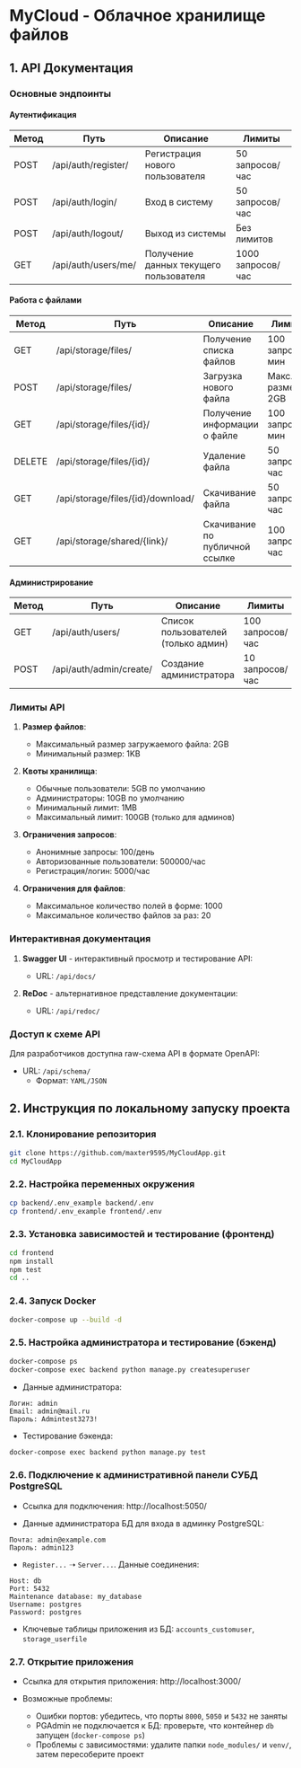 # MyCloud - Облачное хранилище файлов

## 1. API Документация

### Основные эндпоинты

#### Аутентификация

| Метод | Путь                   | Описание                          | Лимиты               |
|-------|------------------------|-----------------------------------|----------------------|
| POST  | /api/auth/register/    | Регистрация нового пользователя   | 50 запросов/час      |
| POST  | /api/auth/login/       | Вход в систему                   | 50 запросов/час      |
| POST  | /api/auth/logout/      | Выход из системы                 | Без лимитов          |
| GET   | /api/auth/users/me/    | Получение данных текущего пользователя | 1000 запросов/час |

#### Работа с файлами

| Метод | Путь                          | Описание                          | Лимиты               |
|-------|-------------------------------|-----------------------------------|----------------------|
| GET   | /api/storage/files/           | Получение списка файлов           | 100 запросов/мин     |
| POST  | /api/storage/files/           | Загрузка нового файла             | Макс. размер 2GB     |
| GET   | /api/storage/files/{id}/      | Получение информации о файле      | 100 запросов/мин     |
| DELETE| /api/storage/files/{id}/      | Удаление файла                    | 50 запросов/час      |
| GET   | /api/storage/files/{id}/download/ | Скачивание файла              | 50 запросов/час      |
| GET   | /api/storage/shared/{link}/   | Скачивание по публичной ссылке    | 100 запросов/час     |

#### Администрирование

| Метод | Путь                   | Описание                          | Лимиты               |
|-------|------------------------|-----------------------------------|----------------------|
| GET   | /api/auth/users/       | Список пользователей (только админ) | 100 запросов/час  |
| POST  | /api/auth/admin/create/| Создание администратора           | 10 запросов/час      |

### Лимиты API

1. **Размер файлов**:
   - Максимальный размер загружаемого файла: 2GB
   - Минимальный размер: 1KB

2. **Квоты хранилища**:
   - Обычные пользователи: 5GB по умолчанию
   - Администраторы: 10GB по умолчанию
   - Минимальный лимит: 1MB
   - Максимальный лимит: 100GB (только для админов)

3. **Ограничения запросов**:
   - Анонимные запросы: 100/день
   - Авторизованные пользователи: 500000/час
   - Регистрация/логин: 5000/час

4. **Ограничения для файлов**:
   - Максимальное количество полей в форме: 1000
   - Максимальное количество файлов за раз: 20

### Интерактивная документация

1. **Swagger UI** - интерактивный просмотр и тестирование API:
   - URL: `/api/docs/`

2. **ReDoc** - альтернативное представление документации:
   - URL: `/api/redoc/`

### Доступ к схеме API

Для разработчиков доступна raw-схема API в формате OpenAPI:

- URL: `/api/schema/`
  - Формат: `YAML/JSON`

## 2. Инструкция по локальному запуску проекта

### 2.1. Клонирование репозитория

```bash
git clone https://github.com/maxter9595/MyCloudApp.git
cd MyCloudApp
```

### 2.2. Настройка переменных окружения

```bash
cp backend/.env_example backend/.env
cp frontend/.env_example frontend/.env
```

### 2.3. Установка зависимостей и тестирование (фронтенд)

```bash
cd frontend
npm install
npm test
cd ..
```

### 2.4. Запуск Docker

```bash
docker-compose up --build -d
```

### 2.5. Настройка администратора и тестирование (бэкенд)

```bash
docker-compose ps
docker-compose exec backend python manage.py createsuperuser
```

* Данные администратора:

```
Логин: admin
Email: admin@mail.ru
Пароль: Admintest3273!
```

* Тестирование бэкенда:

```bash
docker-compose exec backend python manage.py test
```

### 2.6. Подключение к административной панели СУБД PostgreSQL

* Ссылка для подключения: http://localhost:5050/

* Данные администратора БД для входа в админку PostgreSQL:

```
Почта: admin@example.com
Пароль: admin123
```

* `Register...` ➝ `Server...`. Данные соединения:

```
Host: db
Port: 5432
Maintenance database: my_database
Username: postgres
Password: postgres
```

* Ключевые таблицы приложения из БД: `accounts_customuser`, `storage_userfile`

### 2.7. Открытие приложения

* Ссылка для открытия приложения: http://localhost:3000/

* Возможные проблемы:
   - Ошибки портов: убедитесь, что порты `8000`, `5050` и `5432` не заняты
   - PGAdmin не подключается к БД: проверьте, что контейнер `db` запущен (`docker-compose ps`)
   - Проблемы с зависимостями: удалите папки `node_modules/` и `venv/`, затем пересоберите проект
